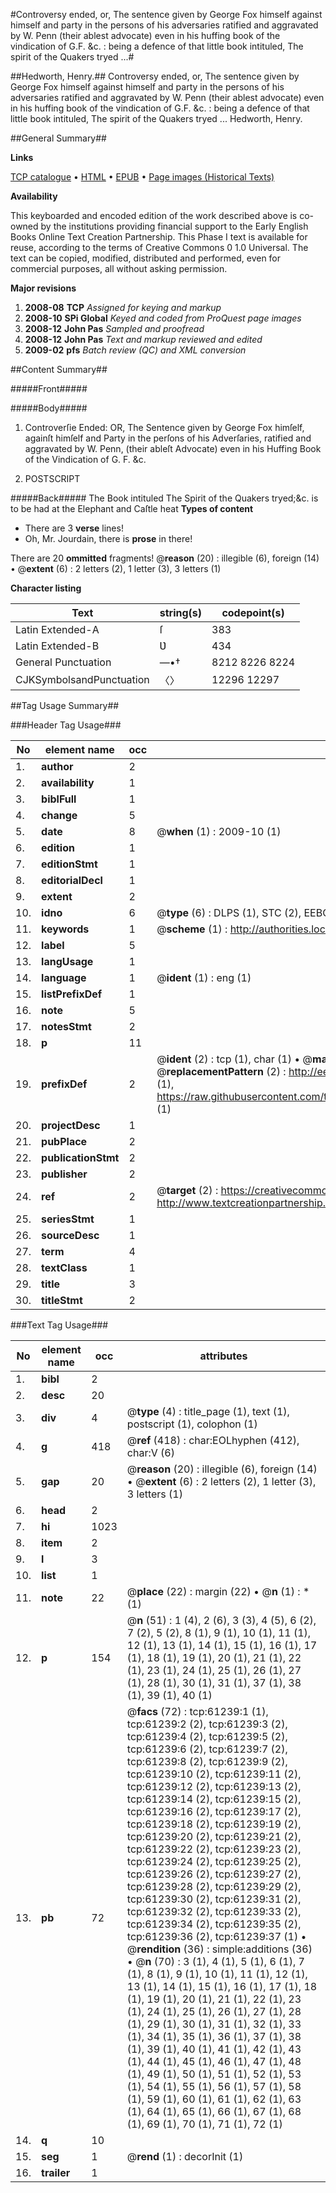 #Controversy ended, or, The sentence given by George Fox himself against himself and party in the persons of his adversaries ratified and aggravated by W. Penn (their ablest advocate) even in his huffing book of the vindication of G.F. &c. : being a defence of that little book intituled, The spirit of the Quakers tryed ...#

##Hedworth, Henry.##
Controversy ended, or, The sentence given by George Fox himself against himself and party in the persons of his adversaries ratified and aggravated by W. Penn (their ablest advocate) even in his huffing book of the vindication of G.F. &c. : being a defence of that little book intituled, The spirit of the Quakers tryed ...
Hedworth, Henry.

##General Summary##

**Links**

[TCP catalogue](http://www.ota.ox.ac.uk/tcp/)  • 
[HTML](http://tei.it.ox.ac.uk/tcp/Texts-HTML/free/A43/A43233.html)  • 
[EPUB](http://tei.it.ox.ac.uk/tcp/Texts-EPUB/free/A43/A43233.epub) • 
[Page images (Historical Texts)](https://data.historicaltexts.jisc.ac.uk/view?pubId=eebo-12399607e&pageId=eebo-12399607e-61239-1)

**Availability**

This keyboarded and encoded edition of the
	       work described above is co-owned by the institutions
	       providing financial support to the Early English Books
	       Online Text Creation Partnership. This Phase I text is
	       available for reuse, according to the terms of Creative
	       Commons 0 1.0 Universal. The text can be copied,
	       modified, distributed and performed, even for
	       commercial purposes, all without asking permission.

**Major revisions**

1. __2008-08__ __TCP__ *Assigned for keying and markup*
1. __2008-10__ __SPi Global__ *Keyed and coded from ProQuest page images*
1. __2008-12__ __John Pas__ *Sampled and proofread*
1. __2008-12__ __John Pas__ *Text and markup reviewed and edited*
1. __2009-02__ __pfs__ *Batch review (QC) and XML conversion*

##Content Summary##

#####Front#####

#####Body#####

1. Controverſie Ended: OR, The Sentence given by George Fox himſelf, againſt himſelf and Party in the perſons of his Adverſaries, ratified and aggravated by W. Penn, (their ableſt Advocate) even in his Huffing Book of the Vindication of G. F. &c.

1. POSTSCRIPT

#####Back#####
The Book intituled The Spirit of the Quakers tryed;&c. is to be had at the Elephant and Caſtle heat 
**Types of content**

  * There are 3 **verse** lines!
  * Oh, Mr. Jourdain, there is **prose** in there!

There are 20 **ommitted** fragments! 
 @__reason__ (20) : illegible (6), foreign (14)  •  @__extent__ (6) : 2 letters (2), 1 letter (3), 3 letters (1)

**Character listing**


|Text|string(s)|codepoint(s)|
|---|---|---|
|Latin Extended-A|ſ|383|
|Latin Extended-B|Ʋ|434|
|General Punctuation|—•†|8212 8226 8224|
|CJKSymbolsandPunctuation|〈〉|12296 12297|

##Tag Usage Summary##

###Header Tag Usage###

|No|element name|occ|attributes|
|---|---|---|---|
|1.|__author__|2||
|2.|__availability__|1||
|3.|__biblFull__|1||
|4.|__change__|5||
|5.|__date__|8| @__when__ (1) : 2009-10 (1)|
|6.|__edition__|1||
|7.|__editionStmt__|1||
|8.|__editorialDecl__|1||
|9.|__extent__|2||
|10.|__idno__|6| @__type__ (6) : DLPS (1), STC (2), EEBO-CITATION (1), OCLC (1), VID (1)|
|11.|__keywords__|1| @__scheme__ (1) : http://authorities.loc.gov/ (1)|
|12.|__label__|5||
|13.|__langUsage__|1||
|14.|__language__|1| @__ident__ (1) : eng (1)|
|15.|__listPrefixDef__|1||
|16.|__note__|5||
|17.|__notesStmt__|2||
|18.|__p__|11||
|19.|__prefixDef__|2| @__ident__ (2) : tcp (1), char (1)  •  @__matchPattern__ (2) : ([0-9\-]+):([0-9IVX]+) (1), (.+) (1)  •  @__replacementPattern__ (2) : http://eebo.chadwyck.com/downloadtiff?vid=$1&page=$2 (1), https://raw.githubusercontent.com/textcreationpartnership/Texts/master/tcpchars.xml#$1 (1)|
|20.|__projectDesc__|1||
|21.|__pubPlace__|2||
|22.|__publicationStmt__|2||
|23.|__publisher__|2||
|24.|__ref__|2| @__target__ (2) : https://creativecommons.org/publicdomain/zero/1.0/ (1), http://www.textcreationpartnership.org/docs/. (1)|
|25.|__seriesStmt__|1||
|26.|__sourceDesc__|1||
|27.|__term__|4||
|28.|__textClass__|1||
|29.|__title__|3||
|30.|__titleStmt__|2||


###Text Tag Usage###

|No|element name|occ|attributes|
|---|---|---|---|
|1.|__bibl__|2||
|2.|__desc__|20||
|3.|__div__|4| @__type__ (4) : title_page (1), text (1), postscript (1), colophon (1)|
|4.|__g__|418| @__ref__ (418) : char:EOLhyphen (412), char:V (6)|
|5.|__gap__|20| @__reason__ (20) : illegible (6), foreign (14)  •  @__extent__ (6) : 2 letters (2), 1 letter (3), 3 letters (1)|
|6.|__head__|2||
|7.|__hi__|1023||
|8.|__item__|2||
|9.|__l__|3||
|10.|__list__|1||
|11.|__note__|22| @__place__ (22) : margin (22)  •  @__n__ (1) : * (1)|
|12.|__p__|154| @__n__ (51) : 1 (4), 2 (6), 3 (3), 4 (5), 6 (2), 7 (2), 5 (2), 8 (1), 9 (1), 10 (1), 11 (1), 12 (1), 13 (1), 14 (1), 15 (1), 16 (1), 17 (1), 18 (1), 19 (1), 20 (1), 21 (1), 22 (1), 23 (1), 24 (1), 25 (1), 26 (1), 27 (1), 28 (1), 30 (1), 31 (1), 37 (1), 38 (1), 39 (1), 40 (1)|
|13.|__pb__|72| @__facs__ (72) : tcp:61239:1 (1), tcp:61239:2 (2), tcp:61239:3 (2), tcp:61239:4 (2), tcp:61239:5 (2), tcp:61239:6 (2), tcp:61239:7 (2), tcp:61239:8 (2), tcp:61239:9 (2), tcp:61239:10 (2), tcp:61239:11 (2), tcp:61239:12 (2), tcp:61239:13 (2), tcp:61239:14 (2), tcp:61239:15 (2), tcp:61239:16 (2), tcp:61239:17 (2), tcp:61239:18 (2), tcp:61239:19 (2), tcp:61239:20 (2), tcp:61239:21 (2), tcp:61239:22 (2), tcp:61239:23 (2), tcp:61239:24 (2), tcp:61239:25 (2), tcp:61239:26 (2), tcp:61239:27 (2), tcp:61239:28 (2), tcp:61239:29 (2), tcp:61239:30 (2), tcp:61239:31 (2), tcp:61239:32 (2), tcp:61239:33 (2), tcp:61239:34 (2), tcp:61239:35 (2), tcp:61239:36 (2), tcp:61239:37 (1)  •  @__rendition__ (36) : simple:additions (36)  •  @__n__ (70) : 3 (1), 4 (1), 5 (1), 6 (1), 7 (1), 8 (1), 9 (1), 10 (1), 11 (1), 12 (1), 13 (1), 14 (1), 15 (1), 16 (1), 17 (1), 18 (1), 19 (1), 20 (1), 21 (1), 22 (1), 23 (1), 24 (1), 25 (1), 26 (1), 27 (1), 28 (1), 29 (1), 30 (1), 31 (1), 32 (1), 33 (1), 34 (1), 35 (1), 36 (1), 37 (1), 38 (1), 39 (1), 40 (1), 41 (1), 42 (1), 43 (1), 44 (1), 45 (1), 46 (1), 47 (1), 48 (1), 49 (1), 50 (1), 51 (1), 52 (1), 53 (1), 54 (1), 55 (1), 56 (1), 57 (1), 58 (1), 59 (1), 60 (1), 61 (1), 62 (1), 63 (1), 64 (1), 65 (1), 66 (1), 67 (1), 68 (1), 69 (1), 70 (1), 71 (1), 72 (1)|
|14.|__q__|10||
|15.|__seg__|1| @__rend__ (1) : decorInit (1)|
|16.|__trailer__|1||
